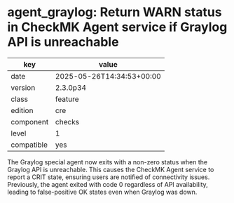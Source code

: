 [//]: # (werk v2)
# agent_graylog: Return WARN status in CheckMK Agent service if Graylog API is unreachable

key        | value
---------- | ---
date       | 2025-05-26T14:34:53+00:00
version    | 2.3.0p34
class      | feature
edition    | cre
component  | checks
level      | 1
compatible | yes


The Graylog special agent now exits with a non-zero status when the Graylog API is unreachable. This causes the CheckMK Agent service to report a CRIT state,
ensuring users are notified of connectivity issues. Previously, the agent exited with code 0 regardless of API availability, leading to false-positive OK states
even when Graylog was down.
